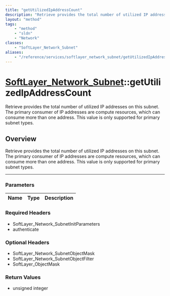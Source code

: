 ```yaml
---
title: "getUtilizedIpAddressCount"
description: "Retrieve provides the total number of utilized IP addresses on this subnet. The primary consumer of IP addresses are com... "
layout: "method"
tags:
    - "method"
    - "sldn"
    - "Network"
classes:
    - "SoftLayer_Network_Subnet"
aliases:
    - "/reference/services/softlayer_network_subnet/getUtilizedIpAddressCount"
---
```

# [SoftLayer_Network_Subnet](/reference/services/SoftLayer_Network_Subnet)::getUtilizedIpAddressCount

Retrieve provides the total number of utilized IP addresses on this subnet. The primary consumer of IP addresses are compute resources, which can consume more than one address. This value is only supported for primary subnet types.


## Overview 
Retrieve provides the total number of utilized IP addresses on this subnet. The primary consumer of IP addresses are compute resources, which can consume more than one address. This value is only supported for primary subnet types.

-----

### Parameters 
|Name | Type | Description |
| --- | --- | --- |


### Required Headers
* SoftLayer_Network_SubnetInitParameters
* authenticate


### Optional Headers
* SoftLayer_Network_SubnetObjectMask
* SoftLayer_Network_SubnetObjectFilter
* SoftLayer_ObjectMask

### Return Values
* unsigned integer





